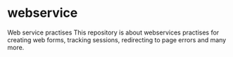 # webservice
Web service practises
This repository is about webservices practises for creating web forms, tracking sessions, redirecting to page errors and many more.
